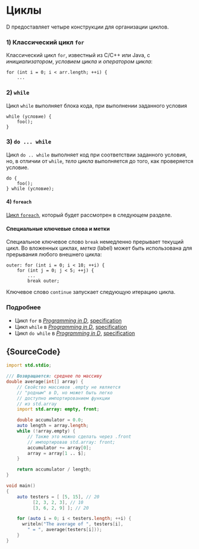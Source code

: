# Циклы

D предоставляет четыре конструкции для организации циклов.

### 1) Классический цикл `for`

Классический цикл `for`, известный из C/C++ или Java, с
_инициализатором_, _условием цикла_ и _оператором цикла_:

    for (int i = 0; i < arr.length; ++i) {
        ...

### 2) `while`

Цикл `while` выполняет блока кода, при выполнении заданного условия

    while (условие) {
        foo();
    }

### 3) `do ... while`

Цикл `do .. while` выполняет код при соответствии заданного условия, но, в
отличии от `while`, _тело цикла_ выполняется до того, как проверяется условие.

    do {
        foo();
    } while (условие);

#### 4) `foreach`

[Цикл `foreach`](basics/foreach), который будет рассмотрен в следующем разделе.

#### Специальные ключевые слова и метки

Специальное ключевое слово `break` немедленно прерывает текущий цикл.
Во вложенных циклах, _метка_ (label) может быть использована для прерывания
любого внешнего цикла:

    outer: for (int i = 0; i < 10; ++i) {
        for (int j = 0; j < 5; ++j) {
            ...
            break outer;

Ключевое слово `continue` запускает следующую итерацию цикла.

### Подробнее

- Цикл `for` в [_Programming in D_](http://ddili.org/ders/d.en/for.html), [specification](https://dlang.org/spec/statement.html#ForStatement)
- Цикл `while` в [_Programming in D_](http://ddili.org/ders/d.en/while.html), [specification](https://dlang.org/spec/statement.html#WhileStatement)
- Цикл `do while` в [_Programming in D_](http://ddili.org/ders/d.en/do_while.html), [specification](https://dlang.org/spec/statement.html#do-statement)

## {SourceCode}

```d
import std.stdio;

/// Возвращается: среднее по массиву
double average(int[] array) {
    // Свойство массивов .empty не является
    // "родным" в D, но может быть легко
    // доступно импортированием функции
    // из std.array
    import std.array: empty, front;

    double accumulator = 0.0;
    auto length = array.length;
    while (!array.empty) {
        // Также это можно сделать через .front
        // импортировав std.array: front;
        accumulator += array[0];
        array = array[1 .. $];
    }

    return accumulator / length;
}

void main()
{
    auto testers = [ [5, 15], // 20
          [2, 3, 2, 3], // 10
          [3, 6, 2, 9] ]; // 20

    for (auto i = 0; i < testers.length; ++i) {
      writeln("The average of ", testers[i],
        " = ", average(testers[i]));
    }
}
```

